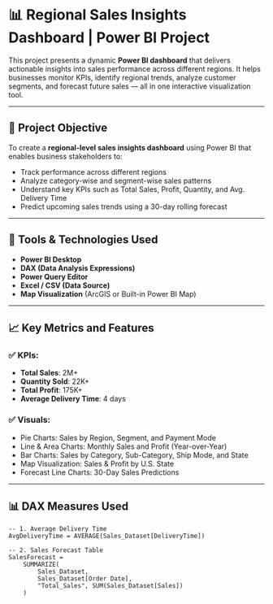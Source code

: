 # 📊 Regional Sales Insights Dashboard | Power BI Project

This project presents a dynamic **Power BI dashboard** that delivers actionable insights into sales performance across different regions. It helps businesses monitor KPIs, identify regional trends, analyze customer segments, and forecast future sales — all in one interactive visualization tool.

---

## 🚀 Project Objective

To create a **regional-level sales insights dashboard** using Power BI that enables business stakeholders to:

- Track performance across different regions
- Analyze category-wise and segment-wise sales patterns
- Understand key KPIs such as Total Sales, Profit, Quantity, and Avg. Delivery Time
- Predict upcoming sales trends using a 30-day rolling forecast

---

## 🧰 Tools & Technologies Used

- **Power BI Desktop**
- **DAX (Data Analysis Expressions)**
- **Power Query Editor**
- **Excel / CSV (Data Source)**
- **Map Visualization** (ArcGIS or Built-in Power BI Map)

---

## 📈 Key Metrics and Features

### ✅ KPIs:
- **Total Sales**: 2M+
- **Quantity Sold**: 22K+
- **Total Profit**: 175K+
- **Average Delivery Time**: 4 days

### ✅ Visuals:
- Pie Charts: Sales by Region, Segment, and Payment Mode
- Line & Area Charts: Monthly Sales and Profit (Year-over-Year)
- Bar Charts: Sales by Category, Sub-Category, Ship Mode, and State
- Map Visualization: Sales & Profit by U.S. State
- Forecast Line Charts: 30-Day Sales Predictions

---

## 📊 DAX Measures Used

```DAX
-- 1. Average Delivery Time
AvgDeliveryTime = AVERAGE(Sales_Dataset[DeliveryTime])

-- 2. Sales Forecast Table
SalesForecast = 
    SUMMARIZE(
        Sales_Dataset,
        Sales_Dataset[Order Date],
        "Total_Sales", SUM(Sales_Dataset[Sales])
    )
